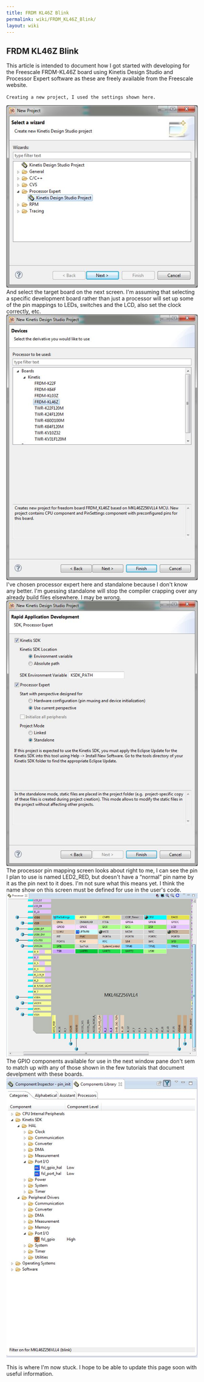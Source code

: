 ```yaml
---
title: FRDM KL46Z Blink
permalink: wiki/FRDM_KL46Z_Blink/
layout: wiki
---
```


FRDM KL46Z Blink
----------------

This article is intended to document how I got started with developing
for the Freescale FRDM-KL46Z board using Kinetis Design Studio and
Processor Expert software as these are freely available from the
Freescale website.

  
`Creating a new project, I used the settings shown here.`

![](KDS_Project_type.jpg "fig:KDS_Project_type.jpg") And select the
target board on the next screen. I'm assuming that selecting a specific
development board rather than just a processor will set up some of the
pin mappings to LEDs, switches and the LCD, also set the clock
correctly, etc.
![](KDS_Board_selection.jpg "fig:KDS_Board_selection.jpg") I've chosen
processor expert here and standalone because I don't know any better.
I'm guessing standalone will stop the compiler crapping over any already
build files elsewhere. I may be wrong.
![](KDS_Project_setup.jpg "fig:KDS_Project_setup.jpg") The processor pin
mapping screen looks about right to me, I can see the pin I plan to use
is named LED2\_RED, but doesn't have a “normal” pin name by it as the
pin next to it does. I'm not sure what this means yet. I think the name
show on this screen must be defined for use in the user's code.
![](KDS_Processor_pin_map.jpg "fig:KDS_Processor_pin_map.jpg") The GPIO
components available for use in the next window pane don't sem to match
up with any of those shown in the few tutorials that document develpment
with these boards.
![](KDS_GPIO_components.jpg "fig:KDS_GPIO_components.jpg")

This is where I'm now stuck. I hope to be able to update this page soon
with useful information.
